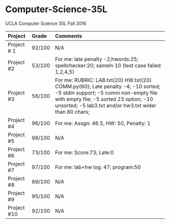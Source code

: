 # Computer-Science-35L
UCLA Computer Science 35L Fall 2016

| Project       | Grade         | Comments                      |
| :------------ |:--------------| :-----------------------------|
| Project # 1   | 92/100        | N/A     |
| Project #2    | 53/100        | For me: late penalty -2;hwords:25; spellchecker:20; sameln 10 (test case failed 1,2,4,5) |
| Project #3    | 56/100        | For me: RUBRIC: LAB.txt(20) HW.txt(20) COMM.py(60); Late penalty -4; -10 sorted; -5 stdin support; -5 comm non-empty file with empty file; -5 sorted 23 option; -10 unsorted; -5 lab3.txt and/or hw3.txt wider than 80 chars; |
| Project #4    | 96/100        | For me: Assgn: 46.5, HW: 50, Penalty: 1 |
| Project #5    | 98/100        | N/A |
| Project #6    | 73/100        | For me: Score:73; Late:0          |
| Project #7    | 97/100        | For me: lab+hw log: 47; program:50       |
| Project #8    | 89/100        | N/A                           |
| Project #9    | 95/100        | N/A                           |
| Project #10   | 92/100        | N/A                           |
